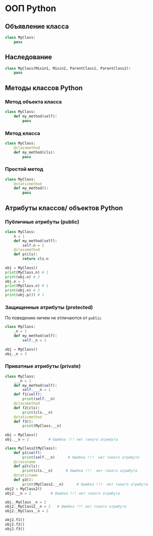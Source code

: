
# ООП Python

## Объявление класса
```python
class MyClass:
	pass
```

## Наследование
```python
class MyClass(Mixin1, Mixin2, ParentClass1, ParentClass2):
	pass
```


## Методы классов Python

### Метод объекта класса
```python
class MyClass:
	def my_method(self):
		pass
```

### Метод класса
```python
class MyClass:
	@classmethod
	def my_method(cls):
		pass
```

### Простой метод
```python
class MyClass:
	@staticmethod
	def my_method():
		pass
```



## Атрибуты классов/ объектов Python

### Публичные атрибуты (public)
```python
class MyClass:
	n = 1
	def my_method(self):
		self.n = 2
	@classmethod
	def p(cls):
		return cls.n
		
obj = MyClass()
print(MyClass.n) # 1
print(obj.n) # 2
obj.n = 3
print(MyClass.n) # 1
print(obj.n) # 3
print(obj.p()) # 1
```

### Защищенные атрибуты (protected)
По поведению ничем не отличаются от `public`
```python
class MyClass:
	_n = 1
	def my_method(self):
		self._n = 2
		
obj = MyClass()
obj._n = 3		
```

### Приватные атрибуты (private)
```python
class MyClass:
	___n = 1
	def my_method(self):
		self.___n = 1
	def f1(self):
		print(self.__n)
	@classmethod
	def f2(cls):
		print(cls.__n)
	@staticmethod
	def f3():
		print(MyClass.__n)
		
obj = MyClass()
obj.__n = 2			# Ошибка !!! нет такого атрибута

class MyClass2(MyClass):
	def p1(self):
		print(self.__n)      # Ошибка !!!  нет такого атрибута
	@classname
	def p2(cls):
		print(cls.__n)      # Ошибка !!!  нет такого атрибута
	@staticname
	def p3():
		print(MyClass2.__n)      # Ошибка !!!  нет такого атрибута
obj2 = MyClass2()
obj2.__n = 2		 # Ошибка !!! нет такого атрибута

obj._MyClass__n = 2
obj2._MyClass2__n = 2   # Ошибка !!! нет такого атрибута
obj2._MyClass__n = 2

obj2.f1()
obj2.f2()
obj2.f3()
```



